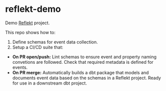 # reflekt-demo
Demo [Reflekt](https://github.com/GClunies/reflekt) project.

This repo shows how to:
1. Define schemas for event data collection.
2. Setup a CI/CD suite that:
  - **On PR open/push:** Lint schemas to ensure event and property naming convetions are followed. Check that required metadata is defined for events.
  - **On PR merge:** Automatically builds a dbt package that models and documents event data based on the schemas in a Reflekt project. Ready for use in a downstream dbt project.
